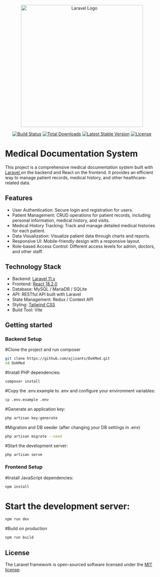 <p align="center"><a href="https://laravel.com" target="_blank"><img src="https://raw.githubusercontent.com/laravel/art/master/logo-lockup/5%20SVG/2%20CMYK/1%20Full%20Color/laravel-logolockup-cmyk-red.svg" width="400" alt="Laravel Logo"></a></p>

<p align="center">
<a href="https://github.com/laravel/framework/actions"><img src="https://github.com/laravel/framework/workflows/tests/badge.svg" alt="Build Status"></a>
<a href="https://packagist.org/packages/laravel/framework"><img src="https://img.shields.io/packagist/dt/laravel/framework" alt="Total Downloads"></a>
<a href="https://packagist.org/packages/laravel/framework"><img src="https://img.shields.io/packagist/v/laravel/framework" alt="Latest Stable Version"></a>
<a href="https://packagist.org/packages/laravel/framework"><img src="https://img.shields.io/packagist/l/laravel/framework" alt="License"></a>
</p>

# Medical Documentation System

This project is a comprehensive medical documentation system built with <a href="https://laravel.com">Laravel </a> on the backend and React on the frontend. It provides an efficient way to manage patient records, medical history, and other healthcare-related data.

## Features

-   User Authentication: Secure login and registration for users.
-   Patient Management: CRUD operations for patient records, including personal information, medical history, and visits.
-   Medical History Tracking: Track and manage detailed medical histories for each patient.
-   Data Visualization: Visualize patient data through charts and reports.
-   Responsive UI: Mobile-friendly design with a responsive layout.
-   Role-based Access Control: Different access levels for admin, doctors, and other staff.

## Technology Stack

-   Backend: <a href="https://laravel.com">Laravel 11.x</a>
-   Frontend: <a href="https://react.dev/">React 18.2.0</a>
-   Database: MySQL / MariaDB / SQLite
-   API: RESTful API built with Laravel
-   State Management: Redux / Context API
-   Styling: [Tailwind CSS](https://tailwindcss.com/)
-   Build Tool: Vite

## Getting started

### Backend Setup

#Clone the project and run composer

```bash
git clone https://github.com/ajizants/DokMed.git
cd DokMed
```

#Install PHP dependencies:

```bash
composer install

```

#Copy the .env.example to .env and configure your environment variables:

```bash
cp .env.example .env

```

#Generate an application key:

```bash
php artisan key:generate

```

#Migration and DB seeder (after changing your DB settings in .env)

```bash
php artisan migrate --seed

```

#Start the development server:

```bash
php artisan serve

```

### Frontend Setup

#Install JavaScript dependencies:
```bash
npm install
```

# Start the development server:
```bash
npm run dev

```

#Build on production
```bash
npm run build

```

## License

The Laravel framework is open-sourced software licensed under the [MIT license](https://opensource.org/licenses/MIT).
